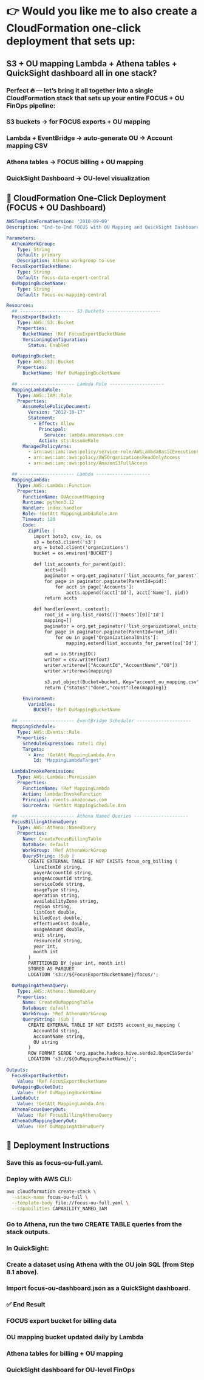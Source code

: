 # 👉 Would you like me to also create a CloudFormation one-click deployment that sets up:
## S3 + OU mapping Lambda + Athena tables + QuickSight dashboard all in one stack?

### Perfect 🔥 — let’s bring it all together into a single CloudFormation stack that sets up your entire FOCUS + OU FinOps pipeline:

### S3 buckets → for FOCUS exports + OU mapping

### Lambda + EventBridge → auto-generate OU → Account mapping CSV

### Athena tables → FOCUS billing + OU mapping

### QuickSight Dashboard → OU-level visualization

## 🔹 CloudFormation One-Click Deployment (FOCUS + OU Dashboard)

```yaml 
AWSTemplateFormatVersion: '2010-09-09'
Description: "End-to-End FOCUS with OU Mapping and QuickSight Dashboard"

Parameters:
  AthenaWorkGroup:
    Type: String
    Default: primary
    Description: Athena workgroup to use
  FocusExportBucketName:
    Type: String
    Default: focus-data-export-central
  OuMappingBucketName:
    Type: String
    Default: focus-ou-mapping-central

Resources:
  ## -------------------- S3 Buckets --------------------
  FocusExportBucket:
    Type: AWS::S3::Bucket
    Properties:
      BucketName: !Ref FocusExportBucketName
      VersioningConfiguration:
        Status: Enabled

  OuMappingBucket:
    Type: AWS::S3::Bucket
    Properties:
      BucketName: !Ref OuMappingBucketName

  ## -------------------- Lambda Role --------------------
  MappingLambdaRole:
    Type: AWS::IAM::Role
    Properties:
      AssumeRolePolicyDocument:
        Version: "2012-10-17"
        Statement:
          - Effect: Allow
            Principal:
              Service: lambda.amazonaws.com
            Action: sts:AssumeRole
      ManagedPolicyArns:
        - arn:aws:iam::aws:policy/service-role/AWSLambdaBasicExecutionRole
        - arn:aws:iam::aws:policy/AWSOrganizationsReadOnlyAccess
        - arn:aws:iam::aws:policy/AmazonS3FullAccess

  ## -------------------- Lambda --------------------
  MappingLambda:
    Type: AWS::Lambda::Function
    Properties:
      FunctionName: OUAccountMapping
      Runtime: python3.12
      Handler: index.handler
      Role: !GetAtt MappingLambdaRole.Arn
      Timeout: 120
      Code:
        ZipFile: |
          import boto3, csv, io, os
          s3 = boto3.client('s3')
          org = boto3.client('organizations')
          bucket = os.environ['BUCKET']

          def list_accounts_for_parent(pid):
              accts=[]
              paginator = org.get_paginator('list_accounts_for_parent')
              for page in paginator.paginate(ParentId=pid):
                  for acct in page['Accounts']:
                      accts.append((acct['Id'], acct['Name'], pid))
              return accts

          def handler(event, context):
              root_id = org.list_roots()['Roots'][0]['Id']
              mapping=[]
              paginator = org.get_paginator('list_organizational_units_for_parent')
              for page in paginator.paginate(ParentId=root_id):
                  for ou in page['OrganizationalUnits']:
                      mapping.extend(list_accounts_for_parent(ou['Id']))

              out = io.StringIO()
              writer = csv.writer(out)
              writer.writerow(["AccountId","AccountName","OU"])
              writer.writerows(mapping)

              s3.put_object(Bucket=bucket, Key="account_ou_mapping.csv", Body=out.getvalue())
              return {"status":"done","count":len(mapping)}

      Environment:
        Variables:
          BUCKET: !Ref OuMappingBucketName

  ## -------------------- EventBridge Scheduler --------------------
  MappingSchedule:
    Type: AWS::Events::Rule
    Properties:
      ScheduleExpression: rate(1 day)
      Targets:
        - Arn: !GetAtt MappingLambda.Arn
          Id: "MappingLambdaTarget"

  LambdaInvokePermission:
    Type: AWS::Lambda::Permission
    Properties:
      FunctionName: !Ref MappingLambda
      Action: lambda:InvokeFunction
      Principal: events.amazonaws.com
      SourceArn: !GetAtt MappingSchedule.Arn

  ## -------------------- Athena Named Queries --------------------
  FocusBillingAthenaQuery:
    Type: AWS::Athena::NamedQuery
    Properties:
      Name: CreateFocusBillingTable
      Database: default
      WorkGroup: !Ref AthenaWorkGroup
      QueryString: !Sub |
        CREATE EXTERNAL TABLE IF NOT EXISTS focus_org_billing (
          lineItemId string,
          payerAccountId string,
          usageAccountId string,
          serviceCode string,
          usageType string,
          operation string,
          availabilityZone string,
          region string,
          listCost double,
          billedCost double,
          effectiveCost double,
          usageAmount double,
          unit string,
          resourceId string,
          year int,
          month int
        )
        PARTITIONED BY (year int, month int)
        STORED AS PARQUET
        LOCATION 's3://${FocusExportBucketName}/focus/';

  OuMappingAthenaQuery:
    Type: AWS::Athena::NamedQuery
    Properties:
      Name: CreateOuMappingTable
      Database: default
      WorkGroup: !Ref AthenaWorkGroup
      QueryString: !Sub |
        CREATE EXTERNAL TABLE IF NOT EXISTS account_ou_mapping (
          AccountId string,
          AccountName string,
          OU string
        )
        ROW FORMAT SERDE 'org.apache.hadoop.hive.serde2.OpenCSVSerde'
        LOCATION 's3://${OuMappingBucketName}/';

Outputs:
  FocusExportBucketOut:
    Value: !Ref FocusExportBucketName
  OuMappingBucketOut:
    Value: !Ref OuMappingBucketName
  LambdaOut:
    Value: !GetAtt MappingLambda.Arn
  AthenaFocusQueryOut:
    Value: !Ref FocusBillingAthenaQuery
  AthenaOuMappingQueryOut:
    Value: !Ref OuMappingAthenaQuery
```



## 🔹 Deployment Instructions

### Save this as focus-ou-full.yaml.

### Deploy with AWS CLI:
```bash
aws cloudformation create-stack \
  --stack-name focus-ou-full \
  --template-body file://focus-ou-full.yaml \
  --capabilities CAPABILITY_NAMED_IAM
```




### Go to Athena, run the two CREATE TABLE queries from the stack outputs.

### In QuickSight:

### Create a dataset using Athena with the OU join SQL (from Step 8.1 above).

### Import focus-ou-dashboard.json as a QuickSight dashboard.

### ✅ End Result

### FOCUS export bucket for billing data

### OU mapping bucket updated daily by Lambda

### Athena tables for billing + OU mapping


### QuickSight dashboard for OU-level FinOps

